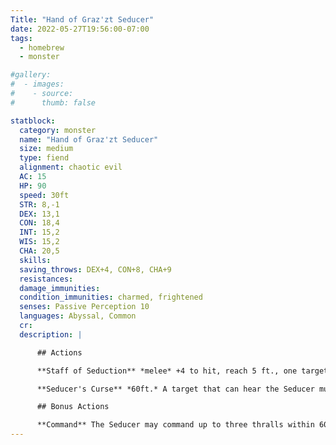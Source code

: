 ```yaml
---
Title: "Hand of Graz'zt Seducer"
date: 2022-05-27T19:56:00-07:00
tags:
  - homebrew
  - monster

#gallery:
#  - images:
#    - source: 
#      thumb: false

statblock:
  category: monster
  name: "Hand of Graz'zt Seducer"
  size: medium
  type: fiend
  alignment: chaotic evil
  AC: 15
  HP: 90 
  speed: 30ft
  STR: 8,-1
  DEX: 13,1
  CON: 18,4
  INT: 15,2
  WIS: 15,2
  CHA: 20,5
  skills:
  saving_throws: DEX+4, CON+8, CHA+9
  resistances:
  damage_immunities:
  condition_immunities: charmed, frightened
  senses: Passive Perception 10
  languages: Abyssal, Common
  cr:
  description: |

      ## Actions

      **Staff of Seduction** *melee* +4 to hit, reach 5 ft., one target. Hit: 1d8+2 bludgeoning damage and 2d6 psychic damage.

      **Seducer's Curse** *60ft.* A target that can hear the Seducer must succeed on a CHA 20 saving throw or be enthralled. A thrall is deeply in love with the Seducer and will willingly sacrifice its life or the lives of its friends to protect it. The effect ends when the thrall falls unconscious, or via a spell effect that removes curses.

      ## Bonus Actions

      **Command** The Seducer may command up to three thralls within 60 feet that can her it. The thralls will carry out the seducer's instructions to the best of their ability.
---
```

